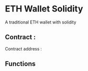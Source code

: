 # ETH Wallet Solidity
 A traditional ETH wallet with solidity
 
## Contract :
 Contract address : 
## Functions
